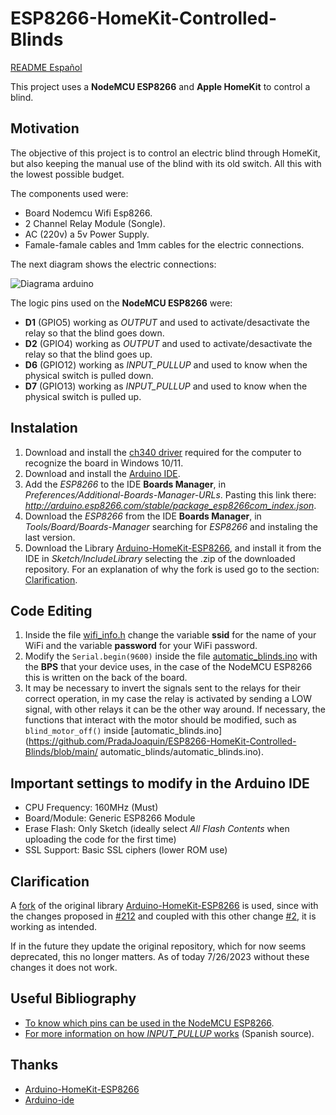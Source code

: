 # ESP8266-HomeKit-Controlled-Blinds

[README Español](https://github.com/PradaJoaquin/ESP8266-HomeKit-Controlled-Blinds/blob/main/README-es.md)

This project uses a **NodeMCU ESP8266** and **Apple HomeKit** to control a blind.

## Motivation
The objective of this project is to control an electric blind through HomeKit, but also keeping the manual use of the blind with its old switch. All this with the lowest possible budget.

The components used were:
- Board Nodemcu Wifi Esp8266.
- 2 Channel Relay Module (Songle).
- AC (220v) a 5v Power Supply.
- Famale-famale cables and 1mm cables for the electric connections.

The next diagram shows the electric connections:

![Diagrama arduino](https://github.com/PradaJoaquin/ESP8266-HomeKit-Controlled-Blinds/assets/36085103/8a106cd5-d9b8-4e31-9b24-ae49c9776df9)

The logic pins used on the **NodeMCU ESP8266** were:
- **D1** (GPIO5) working as *OUTPUT* and used to activate/desactivate the relay so that the blind goes down.
- **D2** (GPIO4) working as *OUTPUT* and used to activate/desactivate the relay so that the blind goes up.
- **D6** (GPIO12) working as *INPUT_PULLUP* and used to know when the physical switch is pulled down.
- **D7** (GPIO13) working as *INPUT_PULLUP* and used to know when the physical switch is pulled up.

## Instalation
1. Download and install the [ch340 driver](https://sparks.gogo.co.nz/ch340.html) required for the computer to recognize the board in Windows 10/11.
2. Download and install the [Arduino IDE](https://www.arduino.cc/en/software).
3. Add the *ESP8266* to the IDE **Boards Manager**, in *Preferences/Additional-Boards-Manager-URLs*. Pasting this link there: *http://arduino.esp8266.com/stable/package_esp8266com_index.json*.
4. Download the *ESP8266* from the IDE **Boards Manager**, in *Tools/Board/Boards-Manager* searching for *ESP8266* and instaling the last version.
5. Download the Library [Arduino-HomeKit-ESP8266](https://github.com/PradaJoaquin/Arduino-HomeKit-ESP8266), and install it from the IDE in *Sketch/IncludeLibrary* selecting the .zip of the downloaded repository. For an explanation of why the fork is used go to the section: [Clarification](#clarification).

## Code Editing
1. Inside the file [wifi_info.h](https://github.com/PradaJoaquin/ESP8266-HomeKit-Controlled-Blinds/blob/main/automatic_blinds/wifi_info.h) change the variable **ssid** for the name of your WiFi and the variable **password** for your WiFi password.
2. Modify the `Serial.begin(9600)` inside the file [automatic_blinds.ino](https://github.com/PradaJoaquin/ESP8266-HomeKit-Controlled-Blinds/blob/main/automatic_blinds/automatic_blinds.ino) with the **BPS** that your device uses, in the case of the NodeMCU ESP8266 this is written on the back of the board.
3. It may be necessary to invert the signals sent to the relays for their correct operation, in my case the relay is activated by sending a LOW signal, with other relays it can be the other way around. If necessary, the functions that interact with the motor should be modified, such as `blind_motor_off()` inside [automatic_blinds.ino](https://github.com/PradaJoaquin/ESP8266-HomeKit-Controlled-Blinds/blob/main/ automatic_blinds/automatic_blinds.ino).

## Important settings to modify in the Arduino IDE
- CPU Frequency: 160MHz (Must)
- Board/Module: Generic ESP8266 Module
- Erase Flash: Only Sketch (ideally select *All Flash Contents* when uploading the code for the first time)
- SSL Support: Basic SSL ciphers (lower ROM use)

## Clarification
A [fork](https://github.com/PradaJoaquin/Arduino-HomeKit-ESP8266) of the original library [Arduino-HomeKit-ESP8266](https://github.com/Mixiaoxiao/Arduino-HomeKit-ESP8266) is used, since with the changes proposed in [#212](https://github.com/Mixiaoxiao/Arduino-HomeKit-ESP8266/pull/212) and coupled with this other change [#2](https://github.com/paullj1/Arduino-HomeKit-ESP8266/pull/2), it is working as intended.

If in the future they update the original repository, which for now seems deprecated, this no longer matters. As of today 7/26/2023 without these changes it does not work.

## Useful Bibliography
- [To know which pins can be used in the NodeMCU ESP8266](https://randomnerdtutorials.com/esp8266-pinout-reference-gpios/).
- [For more information on how *INPUT_PULLUP* works](https://aprendiendoarduino.wordpress.com/tag/input-pullup/) (Spanish source). 

## Thanks
- [Arduino-HomeKit-ESP8266](https://github.com/Mixiaoxiao/Arduino-HomeKit-ESP8266)
- [Arduino-ide](https://github.com/arduino/arduino-ide)
